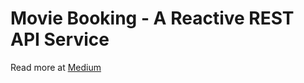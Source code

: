 # Movie Booking - A Reactive REST API Service
Read more at [Medium](https://medium.com/@josephbiju/the-cookbook-reactive-restful-api-powered-by-scala-vertx-e16623c9fe4e)
